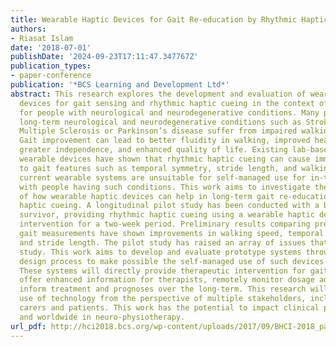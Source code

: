```yaml
---
title: Wearable Haptic Devices for Gait Re-education by Rhythmic Haptic Cueing
authors:
- Riasat Islam
date: '2018-07-01'
publishDate: '2024-09-23T17:11:47.347767Z'
publication_types:
- paper-conference
publication: '*BCS Learning and Development Ltd*'
abstract: This research explores the development and evaluation of wearable haptic
  devices for gait sensing and rhythmic haptic cueing in the context of gait re-education
  for people with neurological and neurodegenerative conditions. Many people with
  long-term neurological and neurodegenerative conditions such as Stroke, Brain Injury,
  Multiple Sclerosis or Parkinson’s disease suffer from impaired walking gait pattern.
  Gait improvement can lead to better fluidity in walking, improved health outcomes,
  greater independence, and enhanced quality of life. Existing lab-based studies with
  wearable devices have shown that rhythmic haptic cueing can cause immediate improvements
  to gait features such as temporal symmetry, stride length, and walking speed. However,
  current wearable systems are unsuitable for self-managed use for in-the-wild applications
  with people having such conditions. This work aims to investigate the research question
  of how wearable haptic devices can help in long-term gait re-education using rhythmic
  haptic cueing. A longitudinal pilot study has been conducted with a brain trauma
  survivor, providing rhythmic haptic cueing using a wearable haptic device as a therapeutic
  intervention for a two-week period. Preliminary results comparing pre and post-intervention
  gait measurements have shown improvements in walking speed, temporal asymmetry,
  and stride length. The pilot study has raised an array of issues that require further
  study. This work aims to develop and evaluate prototype systems through an iterative
  design process to make possible the self-managed use of such devices in-the-wild.
  These systems will directly provide therapeutic intervention for gait re-education,
  offer enhanced information for therapists, remotely monitor dosage adherence and
  inform treatment and prognoses over the long-term. This research will evaluate the
  use of technology from the perspective of multiple stakeholders, including clinicians,
  carers and patients. This work has the potential to impact clinical practice nationwide
  and worldwide in neuro-physiotherapy.
url_pdf: http://hci2018.bcs.org/wp-content/uploads/2017/09/BHCI-2018_paper_250.pdf
---
```

